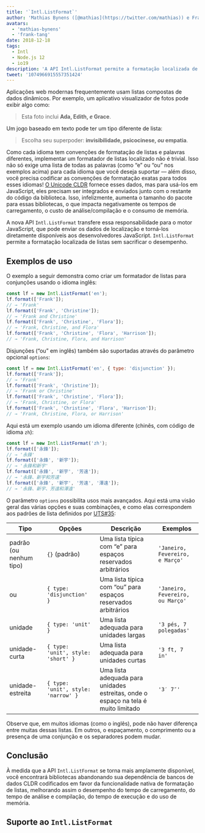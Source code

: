 ```yaml
---
title: '`Intl.ListFormat`'
author: 'Mathias Bynens ([@mathias](https://twitter.com/mathias)) e Frank Yung-Fong Tang'
avatars:
  - 'mathias-bynens'
  - 'frank-tang'
date: 2018-12-18
tags:
  - Intl
  - Node.js 12
  - io19
description: 'A API Intl.ListFormat permite a formatação localizada de listas sem sacrificar o desempenho.'
tweet: '1074966915557351424'
---
```

Aplicações web modernas frequentemente usam listas compostas de dados dinâmicos. Por exemplo, um aplicativo visualizador de fotos pode exibir algo como:

> Esta foto inclui **Ada, Edith, _e_ Grace**.

Um jogo baseado em texto pode ter um tipo diferente de lista:

> Escolha seu superpoder: **invisibilidade, psicocinese, _ou_ empatia**.

Como cada idioma tem convenções de formatação de listas e palavras diferentes, implementar um formatador de listas localizado não é trivial. Isso não só exige uma lista de todas as palavras (como “e” ou “ou” nos exemplos acima) para cada idioma que você deseja suportar — além disso, você precisa codificar as convenções de formatação exatas para todos esses idiomas! [O Unicode CLDR](http://cldr.unicode.org/translation/lists) fornece esses dados, mas para usá-los em JavaScript, eles precisam ser integrados e enviados junto com o restante do código da biblioteca. Isso, infelizmente, aumenta o tamanho do pacote para essas bibliotecas, o que impacta negativamente os tempos de carregamento, o custo de análise/compilação e o consumo de memória.

<!--truncate-->
A nova API `Intl.ListFormat` transfere essa responsabilidade para o motor JavaScript, que pode enviar os dados de localização e torná-los diretamente disponíveis aos desenvolvedores JavaScript. `Intl.ListFormat` permite a formatação localizada de listas sem sacrificar o desempenho.

## Exemplos de uso

O exemplo a seguir demonstra como criar um formatador de listas para conjunções usando o idioma inglês:

```js
const lf = new Intl.ListFormat('en');
lf.format(['Frank']);
// → 'Frank'
lf.format(['Frank', 'Christine']);
// → 'Frank and Christine'
lf.format(['Frank', 'Christine', 'Flora']);
// → 'Frank, Christine, and Flora'
lf.format(['Frank', 'Christine', 'Flora', 'Harrison']);
// → 'Frank, Christine, Flora, and Harrison'
```

Disjunções (“ou” em inglês) também são suportadas através do parâmetro opcional `options`:

```js
const lf = new Intl.ListFormat('en', { type: 'disjunction' });
lf.format(['Frank']);
// → 'Frank'
lf.format(['Frank', 'Christine']);
// → 'Frank or Christine'
lf.format(['Frank', 'Christine', 'Flora']);
// → 'Frank, Christine, or Flora'
lf.format(['Frank', 'Christine', 'Flora', 'Harrison']);
// → 'Frank, Christine, Flora, or Harrison'
```

Aqui está um exemplo usando um idioma diferente (chinês, com código de idioma `zh`):

```js
const lf = new Intl.ListFormat('zh');
lf.format(['永鋒']);
// → '永鋒'
lf.format(['永鋒', '新宇']);
// → '永鋒和新宇'
lf.format(['永鋒', '新宇', '芳遠']);
// → '永鋒、新宇和芳遠'
lf.format(['永鋒', '新宇', '芳遠', '澤遠']);
// → '永鋒、新宇、芳遠和澤遠'
```

O parâmetro `options` possibilita usos mais avançados. Aqui está uma visão geral das várias opções e suas combinações, e como elas correspondem aos padrões de lista definidos por [UTS#35](https://unicode.org/reports/tr35/tr35-general.html#ListPatterns):


| Tipo                  | Opções                                   | Descrição                                                                                     | Exemplos                         |
| --------------------- | ----------------------------------------- | ----------------------------------------------------------------------------------------------- | -------------------------------- |
| padrão (ou nenhum tipo) | `{}` (padrão)                            | Uma lista típica com “e” para espaços reservados arbitrários                                    | `'Janeiro, Fevereiro, e Março'` |
| ou                    | `{ type: 'disjunction' }`                 | Uma lista típica com “ou” para espaços reservados arbitrários                                   | `'Janeiro, Fevereiro, ou Março'`  |
| unidade               | `{ type: 'unit' }`                        | Uma lista adequada para unidades largas                                                        | `'3 pés, 7 polegadas'`             |
| unidade-curta         | `{ type: 'unit', style: 'short' }`        | Uma lista adequada para unidades curtas                                                        | `'3 ft, 7 in'`                   |
| unidade-estreita      | `{ type: 'unit', style: 'narrow' }`       | Uma lista adequada para unidades estreitas, onde o espaço na tela é muito limitado             | `'3′ 7″'`                        |


Observe que, em muitos idiomas (como o inglês), pode não haver diferença entre muitas dessas listas. Em outros, o espaçamento, o comprimento ou a presença de uma conjunção e os separadores podem mudar.

## Conclusão

À medida que a API `Intl.ListFormat` se torna mais amplamente disponível, você encontrará bibliotecas abandonando sua dependência de bancos de dados CLDR codificados em favor da funcionalidade nativa de formatação de listas, melhorando assim o desempenho do tempo de carregamento, do tempo de análise e compilação, do tempo de execução e do uso de memória.

## Suporte ao `Intl.ListFormat`

<feature-support chrome="72 /blog/v8-release-72#intl.listformat"
                 firefox="no"
                 safari="no"
                 nodejs="12 https://twitter.com/mathias/status/1120700101637353473"
                 babel="no"></feature-support>
